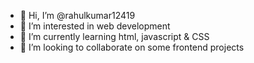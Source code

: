 - 👋 Hi, I’m @rahulkumar12419
- 👀 I’m interested in web development
- 🌱 I’m currently learning html, javascript & CSS
- 💞️ I’m looking to collaborate on some frontend projects

<!---
rahulkumar12419/rahulkumar12419 is a ✨ special ✨ repository because its `README.md` (this file) appears on your GitHub profile.
You can click the Preview link to take a look at your changes.
--->
